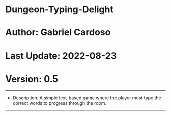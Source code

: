 # Dungeon-Typing-Delight
# Author: Gabriel Cardoso
# Last Update: 2022-08-23
# Version: 0.5
---
- Description: A simple text-based game where the player must type the correct words to progress through the room.
---
